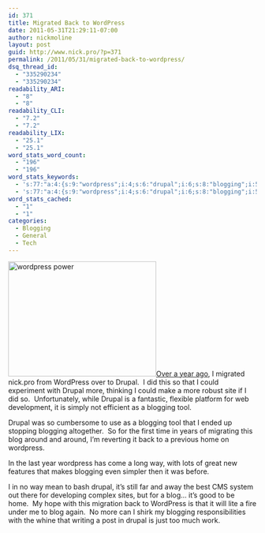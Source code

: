 ```yaml
---
id: 371
title: Migrated Back to WordPress
date: 2011-05-31T21:29:11-07:00
author: nickmoline
layout: post
guid: http://www.nick.pro/?p=371
permalink: /2011/05/31/migrated-back-to-wordpress/
dsq_thread_id:
  - "335290234"
  - "335290234"
readability_ARI:
  - "8"
  - "8"
readability_CLI:
  - "7.2"
  - "7.2"
readability_LIX:
  - "25.1"
  - "25.1"
word_stats_word_count:
  - "196"
  - "196"
word_stats_keywords:
  - 's:77:"a:4:{s:9:"wordpress";i:4;s:6:"drupal";i:6;s:8:"blogging";i:5;s:4:"blog";i:3;}";'
  - 's:77:"a:4:{s:9:"wordpress";i:4;s:6:"drupal";i:6;s:8:"blogging";i:5;s:4:"blog";i:3;}";'
word_stats_cached:
  - "1"
  - "1"
categories:
  - Blogging
  - General
  - Tech
---
```

<img class="alignright size-medium wp-image-373" title="wordpress power" alt="wordpress power" src="https://i0.wp.com/www.nick.pro/wp-content/uploads/2011/05/wordpress-plugins-300x233.jpg?resize=300%2C233&#038;ssl=1" width="300" height="233" data-recalc-dims="1" />[Over a year ago](https://www.nick.pro/2009/08/31/nickpro-migrated-to-drupal/ "Nick.pro Migrated to Drupal"), I migrated nick.pro from WordPress over to Drupal.  I did this so that I could experiment with Drupal more, thinking I could make a more robust site if I did so.  Unfortunately, while Drupal is a fantastic, flexible platform for web development, it is simply not efficient as a blogging tool.

Drupal was so cumbersome to use as a blogging tool that I ended up stopping blogging altogether.  So for the first time in years of migrating this blog around and around, I&#8217;m reverting it back to a previous home on wordpress.

In the last year wordpress has come a long way, with lots of great new features that makes blogging even simpler then it was before.

I in no way mean to bash drupal, it&#8217;s still far and away the best CMS system out there for developing complex sites, but for a blog&#8230; it&#8217;s good to be home.  My hope with this migration back to WordPress is that it will lite a fire under me to blog again.  No more can I shirk my blogging responsibilities with the whine that writing a post in drupal is just too much work.